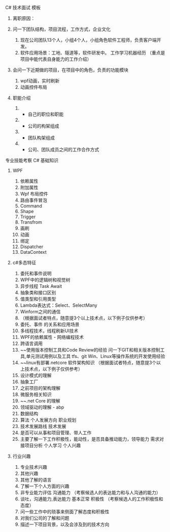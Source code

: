 C# 技术面试 模板

1. 离职原因：

1. 问一下团队结构，项目流程，工作方式，企业文化 
	1. 现在公司团队13个人，小组4个人，小组角色软件工程师，负责客户端开发。
	2. 软件应用场景：工地、隧道等，软件研发中。 工作学习机器经历 （重点是项目中能代表自身能力的工作介绍） 
2. 会问一下近期做的项目，在项目中的角色，负责的功能模块 
	1. wpf动画，实时刷新 
	2. 动画控件布局 
3. 职能介绍 
	1. - 自己的职位和职能 
	2. - 公司的构架组成 
	3. - 团队构架组成 
	4. - 公司、团队成员之间的工作合作方式 


专业技能考察 C# 基础知识 
1. WPF 
	1. 依赖属性 
	2. 附加属性 
	3. Wpf 布局控件 
	4. 路由事件冒泡 
	5. Command 
	6. Shape 
	7. Trigger 
	8. Transfrom 
	9. 画刷 
	10. 动画 
	11. 绑定  
	12. Dispatcher 
	13. DataContext  


1. c#多态特征  
	1. 委托和事件说明
	2. WPF中的逻辑树和视觉树 
	3. 异步线程 Task Await 
	4. 抽象类和接口区别 
	5. 值类型和引用类型 
	6. Lambda表达式：Select、SelectMany 
	7. Winform之间的通信 
	8. （根据面试者特点，随意提3个以上技术点，以下例子仅供参考） 
	9. 委托、事件 的关系和应用场景 
	10. 多线程技术，线程刷新UI技术 
	11. WPF的依赖属性 - 网络编程技术 
	12. 跨语言调用
	13. ~~使用版本控制工具和Code Review的经验 问一下GIT和相关版本控制工具,单元测试用例以及工具 tfs、git Win、Linux等操作系统的开发使用经验 
	14. ~~linux有部署.netcore 软件架构知识 （根据面试者特点，随意提3个以上技术点，以下例子仅供参考） 
	15. 设计模式的理解 
	16. 抽象工厂 
	17. 之前项目的架构理解 
	18. 微服务相关知识 
	19. ~~.net Core 的理解 
	20. 领域驱动的理解 - abp 
	21. 数据结构 
	22. 算法 个人发展方向 职业规划 
	23. 技术发展路线 技术发展 
	24. 是否可以从事和项目管理、带人工作 
	25. 主要了解一下工作积极性，能动性，是否具备推动能力，领导能力 需求对接项目分析 个人学习 个人兴趣 

1. 行业兴趣 
	1. 专业技术兴趣 
	2. 其他兴趣 
	3. 其他了解的语言 
	4. 了解一下个人方面的兴趣 
	5. 非专业能力评估 沟通能力 （考察候选人的表达能力和与人沟通的能力） 
	6. 谈吐，沟通能力,表达能力 基本正常 积极性 （考察候选人的工作积极性和态度） 
	7. 问一些工作中的琐事来侧面了解态度和积极性 
	8. 对我们公司的了解和问题 
	9. 描述一下项目背景，以及会涉及到的技术方向 